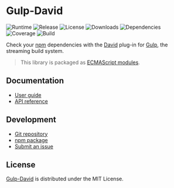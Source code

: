 # Gulp-David
![Runtime](https://img.shields.io/node/v/@cedx/gulp-david.svg) ![Release](https://img.shields.io/npm/v/@cedx/gulp-david.svg) ![License](https://img.shields.io/npm/l/@cedx/gulp-david.svg) ![Downloads](https://img.shields.io/npm/dt/@cedx/gulp-david.svg) ![Dependencies](https://david-dm.org/cedx/gulp-david.svg) ![Coverage](https://coveralls.io/repos/github/cedx/gulp-david/badge.svg) ![Build](https://github.com/cedx/gulp-david/workflows/build/badge.svg)

Check your [npm](https://www.npmjs.com) dependencies with the [David](https://david-dm.org) plug-in for [Gulp](https://gulpjs.com), the streaming build system.

> This library is packaged as [ECMAScript modules](https://nodejs.org/api/esm.html).

## Documentation
- [User guide](https://dev.belin.io/gulp-david)
- [API reference](https://dev.belin.io/gulp-david/api)

## Development
- [Git repository](https://github.com/cedx/gulp-david)
- [npm package](https://www.npmjs.com/package/@cedx/gulp-david)
- [Submit an issue](https://github.com/cedx/gulp-david/issues)

## License
[Gulp-David](https://dev.belin.io/gulp-david) is distributed under the MIT License.
